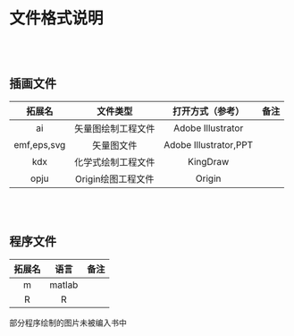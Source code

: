 # 文件格式说明
<br><br>
## 插画文件
|拓展名|文件类型|打开方式（参考）|备注|
|:----:|:----:|:----:|:----|
|ai|矢量图绘制工程文件|Adobe Illustrator||
|emf,eps,svg|矢量图文件|Adobe Illustrator,PPT||
|kdx|化学式绘制工程文件|KingDraw||
|opju|Origin绘图工程文件|Origin||

<br><br>

## 程序文件
|拓展名|语言|备注|
|:----:|:----:|:----|
|m|matlab||
|R|R||

部分程序绘制的图片未被编入书中

